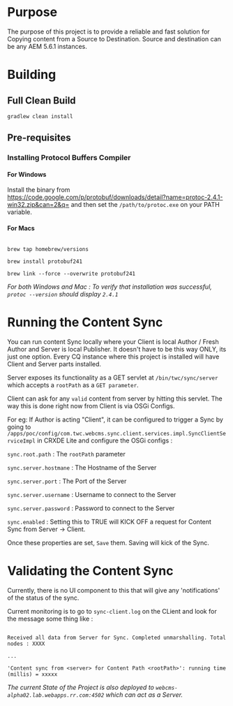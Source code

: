 # Purpose #

The purpose of this project is to provide a reliable and fast solution for Copying content from a Source to Destination.
Source and destination can be any AEM 5.6.1 instances.
 
# Building #

## Full Clean Build ##

`gradlew clean install` 

## Pre-requisites ##

### Installing Protocol Buffers Compiler ###

#### For Windows ####

Install the binary from https://code.google.com/p/protobuf/downloads/detail?name=protoc-2.4.1-win32.zip&can=2&q= and then set the `/path/to/protoc.exe` on your PATH variable.

#### For Macs ####

```

brew tap homebrew/versions

brew install protobuf241

brew link --force --overwrite protobuf241

```

_For both Windows and Mac : To verify that installation was successful, `protoc --version` should display `2.4.1`_

# Running the Content Sync #

You can run content Sync locally where your Client is local Author / Fresh Author and Server is local Publisher. It doesn't have to be this way ONLY, its just one option. Every CQ instance where this project is installed will have Client and Server parts installed.

Server exposes its functionality as a GET servlet at `/bin/twc/sync/server` which accepts a `rootPath` as a `GET parameter`.

Client can ask for any `valid` content from server by hitting this servlet. The way this is done right now from Client is via OSGi Configs.

For eg: If Author is acting "Client", it can be configured to trigger a Sync by going to 
`/apps/poc/config/com.twc.webcms.sync.client.services.impl.SyncClientServiceImpl` in CRXDE Lite and configure the OSGi configs :

`sync.root.path` : The `rootPath` parameter

`sync.server.hostmane` : The Hostname of the Server

`sync.server.port` : The Port of the Server

`sync.server.username` : Username to connect to the Server

`sync.server.password` : Password to connect to the Server

`sync.enabled` : Setting this to TRUE will KICK OFF a request for Content Sync from Server -> Client.

Once these properties are set, `Save` them. Saving will kick of the Sync.

# Validating the Content Sync #

Currently, there is no UI component to this that will give any 'notifications' of the status of the sync.

Current monitoring is to go to `sync-client.log` on the CLient and look for the message some thing like : 

```

Received all data from Server for Sync. Completed unmarshalling. Total nodes : XXXX

...

'Content sync from <server> for Content Path <rootPath>': running time (millis) = xxxxx

```

*The current State of the Project is also deployed to `webcms-alpha02.lab.webapps.rr.com:4502` which can act as a Server.*
